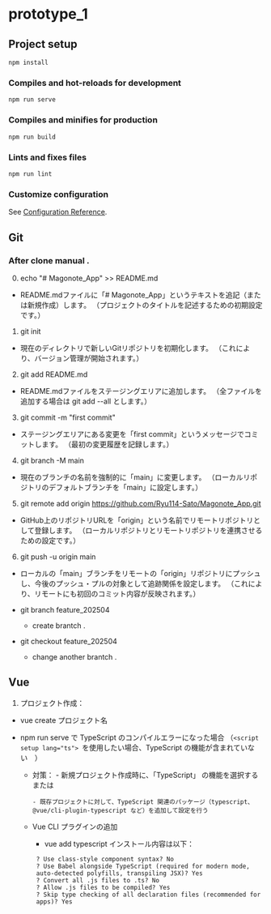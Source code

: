 # prototype_1

## Project setup
```
npm install
```

### Compiles and hot-reloads for development
```
npm run serve
```

### Compiles and minifies for production
```
npm run build
```

### Lints and fixes files
```
npm run lint
```

### Customize configuration
See [Configuration Reference](https://cli.vuejs.org/config/).

## Git 

### After clone manual .
0. echo "# Magonote_App" >> README.md
 - README.mdファイルに「# Magonote_App」というテキストを追記（または新規作成）します。
（プロジェクトのタイトルを記述するための初期設定です。）

1. git init
 - 現在のディレクトリで新しいGitリポジトリを初期化します。
（これにより、バージョン管理が開始されます。）

2. git add README.md
 - README.mdファイルをステージングエリアに追加します。
（全ファイルを追加する場合は git add --all とします。）

3. git commit -m "first commit"
 - ステージングエリアにある変更を「first commit」というメッセージでコミットします。
（最初の変更履歴を記録します。）

4. git branch -M main
 - 現在のブランチの名前を強制的に「main」に変更します。
（ローカルリポジトリのデフォルトブランチを「main」に設定します。）

5. git remote add origin https://github.com/Ryu114-Sato/Magonote_App.git
 - GitHub上のリポジトリURLを「origin」という名前でリモートリポジトリとして登録します。
（ローカルリポジトリとリモートリポジトリを連携させるための設定です。）

6. git push -u origin main
 - ローカルの「main」ブランチをリモートの「origin」リポジトリにプッシュし、今後のプッシュ・プルの対象として追跡関係を設定します。
（これにより、リモートにも初回のコミット内容が反映されます。）
      
-  git branch feature_202504 
     - create brantch .

- git checkout feature_202504
     - change another brantch .



## Vue

  1. プロジェクト作成：

  - vue create プロジェクト名

  - npm run serve で TypeScript のコンパイルエラーになった場合
    （`<script setup lang="ts"> `を使用したい場合、TypeScript の機能が含まれていない　）

    - 対策： - 新規プロジェクト作成時に、「TypeScript」 の機能を選択する
      または

          - 既存プロジェクトに対して、TypeScript 関連のパッケージ（typescript、@vue/cli-plugin-typescript など）を追加して設定を行う

    - Vue CLI プラグインの追加
      - vue add typescript
        インストール内容は以下：
      ```
       ? Use class-style component syntax? No
       ? Use Babel alongside TypeScript (required for modern mode,
       auto-detected polyfills, transpiling JSX)? Yes
       ? Convert all .js files to .ts? No
       ? Allow .js files to be compiled? Yes
       ? Skip type checking of all declaration files (recommended for
       apps)? Yes
      ```

